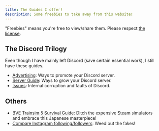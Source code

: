 ```yaml
---
title: The Guides I offer!
description: Some freebies to take away from this website!
---
```


"Freebies" means you're free to view/share them. Please respect [the license](./license).

## The Discord Trilogy

Even though I have mainly left Discord (save certain essential work), I still have these guides.

* [Advertising](./advertising): Ways to promote your Discord server.
* [Server Guide](./discord-server-guide): Ways to grow your Discord server.
* [Issues](./discord-issues): Internal corruption and faults of Discord.

## Others

* [BVE Trainsim 5 Survival Guide](./bve): Ditch the expensive Steam simulators and embrace this Japanese masterpiece!
* [Compare Instagram following/followers](./instagram-compare): Weed out the fakes!